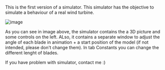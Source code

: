 This is the first version of a simulator. This simulator has the objective to simulate a behaviour of a real wind turbine.

![image](https://user-images.githubusercontent.com/111789928/195840331-a19c2497-344c-4120-909e-e34be858a278.png)

  As you can see in image above, the simulator contains the a 3D picture and some controls on the left. ALso, it contains a separate window to adjust the angle of each blade in animation + a start position of the model (if not intended, please don't change them). 
  In tab Constants you can change the different lenght of blades.
  
If you have problem with simulator, contact me :)
